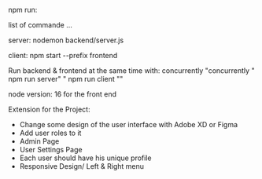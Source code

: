 npm run:

list of commande ...

server:
nodemon backend/server.js

client:
npm start --prefix frontend 

Run backend & frontend at the same time with: concurrently
"concurrently \" npm run server\" \" npm run client \""

node version: 16 for the front end

Extension for the Project:
- Change some design of the user interface with Adobe XD or Figma
- Add user roles to it
- Admin Page
- User Settings Page
- Each user should have his unique profile
- Responsive Design/ Left & Right menu 

 